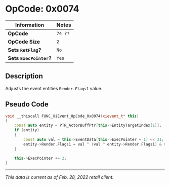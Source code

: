 # OpCode: 0x0074

| Information               | Notes |
|---                        |---    |
| **OpCode**                | `74 ??` |
| **OpCode Size**           | `2`   |
| **Sets `RetFlag`?**       | `No`  |
| **Sets `ExecPointer`?**   | `Yes` |

## Description

Adjusts the event entities `Render.Flags1` value.

## Pseudo Code

```cpp
void __thiscall FUNC_XiEvent_OpCode_0x0074(xievent_t* this)
{
    const auto entity = PTR_ActorBuffPtr[this->EntityTargetIndex[1]];
    if (entity)
    {
        const auto val = this->EventData[this->ExecPointer + 1] << 31;
        entity->Render.Flags1 = val ^ (val ^ entity->Render.Flags1) & 0x7FFFFFFF;
    }

    this->ExecPointer += 2;
}
```

---

_This data is current as of Feb. 28, 2022 retail client._